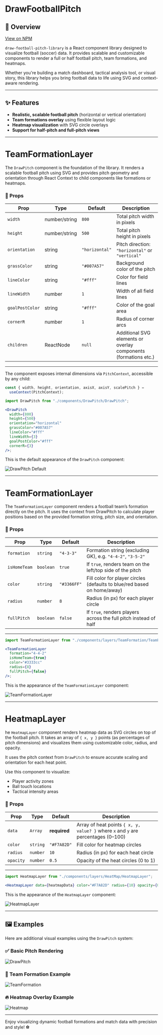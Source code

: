 # DrawFootballPitch

## 🧠 Overview
[View on NPM](https://www.npmjs.com/package/draw-football-pitch-library)

`draw-football-pitch-library` is a React component library designed to visualize football (soccer) data. It provides scalable and customizable components to render a full or half football pitch, team formations, and heatmaps.

Whether you're building a match dashboard, tactical analysis tool, or visual story, this library helps you bring football data to life using SVG and context-aware rendering.

---

## ✨ Features

- **Realistic, scalable football pitch** (horizontal or vertical orientation)
- **Team formations overlay** using flexible layout logic
- **Heatmap visualization** with SVG circle overlays
- **Support for half-pitch and full-pitch views**

---

# TeamFormationLayer

The `DrawPitch` component is the foundation of the library. It renders a scalable football pitch using SVG and provides pitch geometry and orientation through React Context to child components like formations or heatmaps.

### 📐 Props

| Prop            | Type          | Default        | Description                                                     |
| --------------- | ------------- | -------------- | --------------------------------------------------------------- |
| `width`         | number/string | `800`          | Total pitch width in pixels                                     |
| `height`        | number/string | `500`          | Total pitch height in pixels                                    |
| `orientation`   | string        | `"horizontal"` | Pitch direction: `"horizontal"` or `"vertical"`                 |
| `grassColor`    | string        | `"#007A57"`    | Background color of the pitch                                   |
| `lineColor`     | string        | `"#fff"`       | Color for field lines                                           |
| `lineWidth`     | number        | `1`            | Width of all field lines                                        |
| `goalPostColor` | string        | `"#fff"`       | Color of the goal area                                          |
| `cornerR`       | number        | `1`            | Radius of corner arcs                                           |
| `children`      | ReactNode     | `null`         | Additional SVG elements or overlay components (formations etc.) |

---

The component exposes internal dimensions via `PitchContext`, accessible by any child:

```js
const { width, height, orientation, axisX, axisY, scalePitch } =
  useContext(PitchContext);
```

```jsx
import DrawPitch from "./components/DrawPitch/DrawPitch";

<DrawPitch
  width={800}
  height={500}
  orientation="horizontal"
  grassColor="#007A57"
  lineColor="#fff"
  lineWidth={3}
  goalPostColor="#fff"
  cornerR={3}
/>;
```

This is the default appearance of the `DrawPitch` component:

![DrawPitch Default](./src/assets/images/DrawPitchDefault.png)

---

# TeamFormationLayer

The `TeamFormationLayer` component renders a football team’s formation directly on the pitch. It uses the context from DrawPitch to calculate player positions based on the provided formation string, pitch size, and orientation.

### 📐 Props

| Prop         | Type      | Default     | Description                                                             |
| ------------ | --------- | ----------- | ----------------------------------------------------------------------- |
| `formation`  | `string`  | `"4-3-3"`   | Formation string (excluding GK), e.g. `"4-4-2"`, `"3-5-2"`              |
| `isHomeTeam` | `boolean` | `true`      | If `true`, renders team on the left/top side of the pitch               |
| `color`      | `string`  | `"#3366FF"` | Fill color for player circles (defaults to blue/red based on home/away) |
| `radius`     | `number`  | `8`         | Radius (in px) for each player circle                                   |
| `fullPitch`  | `boolean` | `false`     | If `true`, renders players across the full pitch instead of half        |

---

```jsx
import TeamFormationLayer from "./components/layers/TeamFormation/TeamFormationLayer";

<TeamFormationLayer
  formation="4-4-2"
  isHomeTeam={true}
  color="#3333cc"
  radius={8}
  fullPitch={false}
/>;
```

This is the appearance of the `TeamFormationLayer` component:

![TeamFormationLayer](./src/assets/images/TeamFormationDefault.png)

---

# HeatmapLayer

he `HeatmapLayer` component renders heatmap data as SVG circles on top of the football pitch. It takes an array of `{ x, y }` points (as percentages of pitch dimensions) and visualizes them using customizable color, radius, and opacity.

It uses the pitch context from `DrawPitch` to ensure accurate scaling and orientation for each heat point.

Use this component to visualize:

- Player activity zones
- Ball touch locations
- Tactical intensity areas

### 📐 Props

| Prop      | Type     | Default      | Description                                                                       |
| --------- | -------- | ------------ | --------------------------------------------------------------------------------- |
| `data`    | `Array`  | **required** | Array of heat points `{ x, y, value? }` where `x` and `y` are percentages (0–100) |
| `color`   | `string` | `"#F7A82D"`  | Fill color for heatmap circles                                                    |
| `radius`  | `number` | `10`         | Radius (in px) for each heat circle                                               |
| `opacity` | `number` | `0.5`        | Opacity of the heat circles (0 to 1)                                              |

---

```jsx
import HeatmapLayer from "./components/layers/HeatMap/HeatmapLayer";

<HeatmapLayer data={heatmapData} color="#F7A82D" radius={10} opacity={0.5} />;
```

This is the appearance of the `HeatmapLayer` component:

![HeatmapLayer](./src/assets/images/HeatmapLayerDefautl.png)

---

## 🖼️ Examples

Here are additional visual examples using the `DrawPitch` system:

### ✅ Basic Pitch Rendering

![DrawPitch](./src/assets/images/DrawPitch.png)

### 🔷 Team Formation Example

![TeamFormation](./src/assets/images/TeamFormation.png)

### 🔥 Heatmap Overlay Example

![Heatmap](./src/assets/images/Heatmap.png)

---

Enjoy visualizing dynamic football formations and match data with precision and style! ⚽
